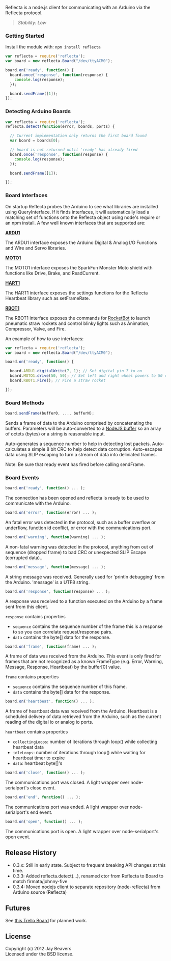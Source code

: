 Reflecta is a node.js client for communicating with an Arduino via the Reflecta protocol.

> _Stability: Low_

### Getting Started
Install the module with: `npm install reflecta`

```javascript
var reflecta = require('reflecta');
var board = new reflecta.Board("/dev/ttyACM0");

board.on('ready', function() {
  board.once('response', function(response) {
    console.log(response);
  });

  board.sendFrame([1]);
});
```

### Detecting Arduino Boards

```javascript
var reflecta = require('reflecta');
reflecta.detect(function(error, boards, ports) {

  // Current implementation only returns the first board found
  var board = boards[0];

  // board is not returned until 'ready' has already fired
  board.once('response', function(response) {
    console.log(response);
  });

  board.sendFrame([1]);

});
```

### Board Interfaces

On startup Reflecta probes the Arduino to see what libraries are installed using QueryInterface.  If it finds interfaces, it will automatically load a matching set of functions onto the Reflecta object using node's require or an npm install.  A few well known interfaces that are supported are:

__[ARDU1](https://github.com/jaybeavers/node-reflecta/blob/master/node_modules/reflecta_ARDU1.js)__

The ARDU1 interface exposes the Arduino Digital & Analog I/O Functions and Wire and Servo libraries.

__[MOTO1](https://github.com/jaybeavers/node-reflecta/blob/master/node_modules/reflecta_MOTO1.js)__

The MOTO1 interface exposes the SparkFun Monster Moto shield with functions like Drive, Brake, and ReadCurrent.

__[HART1](https://github.com/jaybeavers/node-reflecta/blob/master/node_modules/reflecta_HART1.js)__

The HART1 interface exposes the settings functions for the Reflecta Heartbeat library such as setFrameRate.

__[RBOT1](https://github.com/jaybeavers/node-reflecta/blob/master/node_modules/reflecta_RBOT1.js)__

The RBOT1 interface exposes the commands for [RocketBot](https://github.com/JayBeavers/RocketBot) to launch pneumatic straw rockets and control blinky lights such as Animation, Compressor, Valve, and Fire.

An example of how to use interfaces:
```javascript
var reflecta = require('reflecta');
var board = new reflecta.Board("/dev/ttyACM0");

board.on('ready', function() {

  board.ARDU1.digitalWrite(7, 1); // Set digital pin 7 to on
  board.MOTO1.drive(50, 50); // Set left and right wheel powers to 50 out of 255
  board.RBOT1.Fire(); // Fire a straw rocket

});
```

### Board Methods

```javascript
board.sendFrame(buffer0, ..., bufferN);
```
Sends a frame of data to the Arduino comprised by concatenating the buffers.  Parameters will be auto-converted to a [NodeJS buffer](http://nodejs.org/api/buffer.html) so an array of octets (bytes) or a string is reasonable input.

Auto-generates a sequence number to help in detecting lost packets.
Auto-calculates a simple 8 bit CRC to help detect data corruption.  Auto-escapes data using SLIP escaping to 
turn a stream of data into deliniated frames.

Note:  Be sure that ready event has fired before calling sendFrame.

### Board Events

```javascript
board.on('ready', function() ... );
```

The connection has been opened and reflecta is ready to be used to communicate with the Arduino.

```javascript
board.on('error', function(error) ... );
```

An fatal error was detected in the protocol, such as a buffer overflow or underflow, function id conflict, or error with the communications port.

```javascript
board.on('warning', function(warning) ... );
```

A non-fatal warning was detected in the protocol, anything from out of sequence (dropped frame) to bad CRC or
unexpected SLIP Escape (corrupted data)..

```javascript
board.on('message', function(message) ... );
```

A string message was received.  Generally used for 'println debugging' from the Arduino.  'message' is a UTF8 string.

```javascript
board.on('response', function(response) ... );
```

A response was received to a function executed on the Arduino by a frame sent from this client.

`response` contains properties

- `sequence` contains the sequence number of the frame this is a response to so you can correlate request/response pairs.
- `data` contains the byte[] data for the response.

```javascript
board.on('frame', function(frame) ... );
```

A frame of data was received from the Arduino.  This event is only fired for frames that are not recognized as a known FrameType (e.g. Error, Warning, Message, Response, Heartbeat) by the buffer[0] value.

`frame` contains properties

- `sequence` contains the sequence number of this frame.
- `data` contains the byte[] data for the response.

```javascript
board.on('heartbeat', function() ... );
```

A frame of heartbeat data was received from the Arduino.  Heartbeat is a scheduled delivery of data retrieved from the Arduino, such as the current reading of the digital io or analog io ports.

`heartbeat` contains properties

- `collectingLoops`: number of iterations through loop() while collecting heartbeat data
- `idleLoops`: number of iterations through loop() while waiting for heartbeat timer to expire
- `data`: heartbeat byte[]'s

```javascript
board.on('close', function() ... );
```

The communications port was closed.  A light wrapper over node-serialport's close event.

```javascript
board.on('end', function() ... );
```

The communications port was ended.  A light wrapper over node-serialport's end event.

```javascript
board.on('open', function() ... );
```

The communications port is open.  A light wrapper over node-serialport's open event.

## Release History

- 0.3.x: Still in early state.  Subject to frequent breaking API changes at this time.
- 0.3.3: Added reflecta.detect(...), renamed ctor from Reflecta to Board to match firmata/johnny-five
- 0.3.4: Moved nodejs client to separate repository (node-reflecta) from Arduino source (Reflecta)

## Futures

See [this Trello Board](https://trello.com/board/reflecta/4fe0b182caf51043640db94b) for planned work.

## License
Copyright (c) 2012 Jay Beavers  
Licensed under the BSD license.
